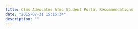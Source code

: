 ```yaml
---
title: Cfms Advocates Afmc Student Portal Recommendations
date: "2015-07-31 15:15:34"
description: ""
---
```

